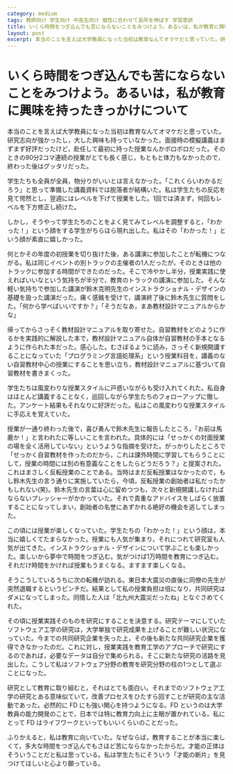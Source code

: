 ```yaml
---
category: medium
tags: 教師向け 学生向け 中高生向け 個性に合わせて長所を伸ばす 学習意欲
title: いくら時間をつぎ込んでも苦にならないことをみつけよう。あるいは，私が教育に興味を持ったきっかけについて
layout: post
excerpt: 本当のことを言えば大学教員になった当初は教育なんてオマケだと思っていた。研究志向が強かったし，大した興味も持っていなかった。...
---
```

# いくら時間をつぎ込んでも苦にならないことをみつけよう。あるいは，私が教育に興味を持ったきっかけについて

本当のことを言えば大学教員になった当初は教育なんてオマケだと思っていた。研究志向が強かったし，大した興味も持っていなかった。面接時の模擬講義はまずまず好評だったけど，赴任して最初に持った授業なんかボロボロだった。そのときの90分2コマ連続の授業がとても長く感じ，もともと体力もなかったので，終わった後はグッタリだった。

学生たちも全員が全員，物分りがいいとは言えなかった。「これくらいわかるだろう」と思って準備した講義資料では脱落者が結構いた。私は学生たちの反応を見て愕然とし，翌週にはレベルを下げて授業をした。1回では済まず，何回もレベルを下方修正し続けた。

しかし，そうやって学生たちのことをよく見てみてレベルを調整すると，「わかった！」という顔をする学生がちらほら現れ出した。私はその「わかった！」という顔が素直に嬉しかった。

何とかその年度の初授業を切り抜けた後，ある講演に参加したことが転機につながる。私は同じイベントの別トラックの主催者の1人だったが，そのときは他のトラックに参加する時間ができたのだった。そこで冷やかし半分，授業実践に使えればいいなという気持ちが半分で，教育のトラックの講演に参加した。そんな軽い気持ちで参加した講演が鈴木克明先生のインストラクショナル・デザインの基礎を扱った講演だった。痛く感銘を受けて，講演終了後に鈴木先生に質問をした。「何から学べばいいですか？」「そうだなあ，まあ教材設計マニュアルからかな」

帰ってからさっそく教材設計マニュアルを取り寄せた。自習教材をどのように作るかを実践的に解説した本で，教材設計マニュアル自体が自習教材の手本となるように作られた本だった。感心した。むさぼるように読み，さっそく新規開講することになっていた「プログラミング言語処理系」という授業科目を，講義のない自習教材中心の授業にすることを思い立ち，教材設計マニュアルに基づいて自習教材を書きまくった。

学生たちは風変わりな授業スタイルに戸惑いながらも受け入れてくれた。私自身はほとんど講義することなく，巡回しながら学生たちのフォローアップに徹した。アンケート結果もそれなりに好評だった。私はこの風変わりな授業スタイルに手応えを覚えていた。

授業が一通り終わった後で，喜び勇んで鈴木先生に報告したところ，「お前は馬鹿か！」と言われたに等しいことを言われた。具体的には「せっかくの対面授業の場を全く活用していない」というような指摘を受けた。がっかりしたところで「せっかく自習教材を作ったのだから，これは課外時間に学習してもらうことにして，授業の時間には別の有意義なことをしたらどうだろう？」と提案された。これはまさしく反転授業のことである。当時はまだ反転授業はなかったので，もし鈴木先生の言う通りに実施していたら，今頃，反転授業の創始者は私だったかもしれない(笑)。鈴木先生の言葉は心に留めつつも，次々と新規開講しなければならないプレッシャーがかかっていた。それで貴重なアドバイスをしばらく放置することになってしまい，創始者の名誉にあずかれる絶好の機会を逃してしまった。

この頃には授業が楽しくなっていた。学生たちの「わかった！」という顔は，本当に嬉しくてたまらなかった。授業にも人気が集まり，それにつれて研究室も人気が出てきた。インストラクショナル・デザインについて学ぶことも楽しかった。楽しいから夢中で時間をつぎ込む。気がつけば1万時間を教育につぎ込む。それだけ時間をかければ授業もうまくなる。ますます楽しくなる。

そうこうしているうちに次の転機が訪れる。東日本大震災の直後に同僚の先生が突然退職するというピンチだ。結果として私の授業負担は倍になり，共同研究はダメになってしまった。同情した人は「北九州大震災だったね」となぐさめてくれた。

その頃に授業実践そのものを研究にすることを決意する。研究テーマにしていたソフトウェア工学の研究は，大学単独で研究成果を上げることが難しい状況になっていた。今までの共同研究企業を失った上，その後も新たな共同研究企業を獲得できなかったのだ。これに対し，授業実践を教育工学のアプローチで研究にするのであれば，必要なデータは自分で集められる。そこに新たな研究の活路を見出した。こうして私はソフトウェア分野の教育を研究分野の柱の1つとして選ぶことになった。

研究として教育に取り組むと，それはとても面白い。それまでのソフトウェア工学の研究とある意味似ていて，改善プロセスをひたすら回すことが研究の主な活動であった。必然的に FD にも強い関心を持つようになる。FD というのは大学教員の能力開発のことで，日本では特に教育力向上に主眼が置かれている。私にとって FD はライフワークといってもいいくらいのことだった。

ふりかえると，私は教育に向いていた。なぜならば，教育することが本当に楽しくて，多大な時間をつぎ込んでもさほど苦にならなかったからだ。才能の正体はそういうことだと私は思っている。私は学生たちにそういう「才能の断片」を見つけてほしいと心より願っている。